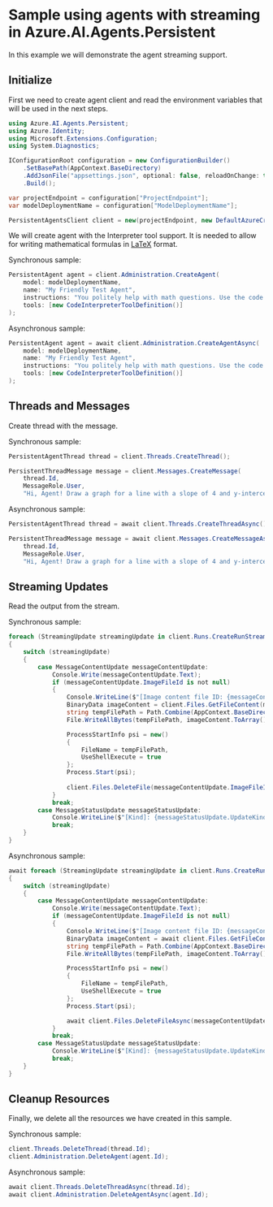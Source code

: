 # Sample using agents with streaming in Azure.AI.Agents.Persistent

In this example we will demonstrate the agent streaming support.

## Initialize

First we need to create agent client and read the environment variables that will be used in the next steps.

```csharp
using Azure.AI.Agents.Persistent;
using Azure.Identity;
using Microsoft.Extensions.Configuration;
using System.Diagnostics;

IConfigurationRoot configuration = new ConfigurationBuilder()
    .SetBasePath(AppContext.BaseDirectory)
    .AddJsonFile("appsettings.json", optional: false, reloadOnChange: true)
    .Build();

var projectEndpoint = configuration["ProjectEndpoint"];
var modelDeploymentName = configuration["ModelDeploymentName"];

PersistentAgentsClient client = new(projectEndpoint, new DefaultAzureCredential());
```

We will create agent with the Interpreter tool support. It is needed to allow for writing mathematical formulas in [LaTeX](https://en.wikipedia.org/wiki/LaTeX) format.

Synchronous sample:

```csharp
PersistentAgent agent = client.Administration.CreateAgent(
    model: modelDeploymentName,
    name: "My Friendly Test Agent",
    instructions: "You politely help with math questions. Use the code interpreter tool when asked to visualize numbers.",
    tools: [new CodeInterpreterToolDefinition()]
);
```

Asynchronous sample:

```csharp
PersistentAgent agent = await client.Administration.CreateAgentAsync(
    model: modelDeploymentName,
    name: "My Friendly Test Agent",
    instructions: "You politely help with math questions. Use the code interpreter tool when asked to visualize numbers.",
    tools: [new CodeInterpreterToolDefinition()]
);
```

## Threads and Messages

Create thread with the message.

Synchronous sample:

```csharp
PersistentAgentThread thread = client.Threads.CreateThread();

PersistentThreadMessage message = client.Messages.CreateMessage(
    thread.Id,
    MessageRole.User,
    "Hi, Agent! Draw a graph for a line with a slope of 4 and y-intercept of 9.");
```

Asynchronous sample:

```csharp
PersistentAgentThread thread = await client.Threads.CreateThreadAsync();

PersistentThreadMessage message = await client.Messages.CreateMessageAsync(
    thread.Id,
    MessageRole.User,
    "Hi, Agent! Draw a graph for a line with a slope of 4 and y-intercept of 9.");
```

## Streaming Updates

Read the output from the stream.

Synchronous sample:

```csharp
foreach (StreamingUpdate streamingUpdate in client.Runs.CreateRunStreaming(thread.Id, agent.Id))
{
    switch (streamingUpdate)
    {
        case MessageContentUpdate messageContentUpdate:
            Console.Write(messageContentUpdate.Text);
            if (messageContentUpdate.ImageFileId is not null)
            {
                Console.WriteLine($"[Image content file ID: {messageContentUpdate.ImageFileId}]");
                BinaryData imageContent = client.Files.GetFileContent(messageContentUpdate.ImageFileId);
                string tempFilePath = Path.Combine(AppContext.BaseDirectory, $"{Guid.NewGuid()}.png");
                File.WriteAllBytes(tempFilePath, imageContent.ToArray());

                ProcessStartInfo psi = new()
                {
                    FileName = tempFilePath,
                    UseShellExecute = true
                };
                Process.Start(psi);
                
                client.Files.DeleteFile(messageContentUpdate.ImageFileId);
            }
            break;
        case MessageStatusUpdate messageStatusUpdate:
            Console.WriteLine($"[Kind]: {messageStatusUpdate.UpdateKind}");
            break;
    }
}
```

Asynchronous sample:

```csharp
await foreach (StreamingUpdate streamingUpdate in client.Runs.CreateRunStreamingAsync(thread.Id, agent.Id))
{
    switch (streamingUpdate)
    {
        case MessageContentUpdate messageContentUpdate:
            Console.Write(messageContentUpdate.Text);
            if (messageContentUpdate.ImageFileId is not null)
            {
                Console.WriteLine($"[Image content file ID: {messageContentUpdate.ImageFileId}]");
                BinaryData imageContent = await client.Files.GetFileContentAsync(messageContentUpdate.ImageFileId);
                string tempFilePath = Path.Combine(AppContext.BaseDirectory, $"{Guid.NewGuid()}.png");
                File.WriteAllBytes(tempFilePath, imageContent.ToArray());

                ProcessStartInfo psi = new()
                {
                    FileName = tempFilePath,
                    UseShellExecute = true
                };
                Process.Start(psi);

                await client.Files.DeleteFileAsync(messageContentUpdate.ImageFileId);
            }
            break;
        case MessageStatusUpdate messageStatusUpdate:
            Console.WriteLine($"[Kind]: {messageStatusUpdate.UpdateKind}");
            break;
    }
}
```

## Cleanup Resources

Finally, we delete all the resources we have created in this sample.

Synchronous sample:

```csharp
client.Threads.DeleteThread(thread.Id);
client.Administration.DeleteAgent(agent.Id);
```

Asynchronous sample:

```csharp
await client.Threads.DeleteThreadAsync(thread.Id);
await client.Administration.DeleteAgentAsync(agent.Id);
```

